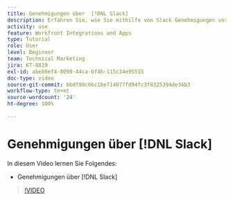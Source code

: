 ```yaml
---
title: Genehmigungen über  [!DNL Slack]
description: Erfahren Sie, wie Sie mithilfe von Slack Genehmigungen vornehmen können
activity: use
feature: Workfront Integrations and Apps
type: Tutorial
role: User
level: Beginner
team: Technical Marketing
jira: KT-8819
exl-id: abe86ef4-8090-44ca-bf4b-115c14e95515
doc-type: video
source-git-commit: bbdf99c6bc1be714077fd94fc3f8325394de36b3
workflow-type: tm+mt
source-wordcount: '24'
ht-degree: 100%

---
```


# Genehmigungen über [!DNL Slack]

In diesem Video lernen Sie Folgendes:

* Genehmigungen über [!DNL Slack]

>[!VIDEO](https://video.tv.adobe.com/v/3436370/?quality=12&learn=on&enablevpops=1&captions=ger)
